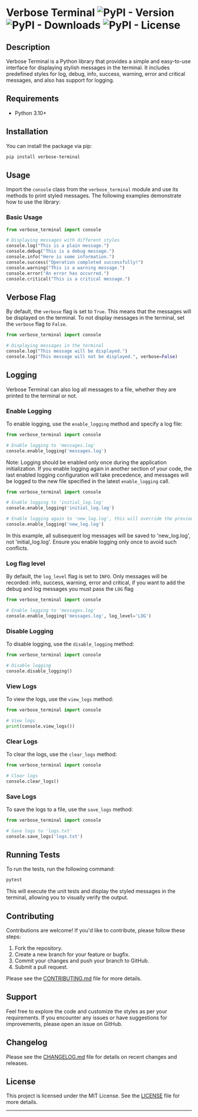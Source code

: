# Verbose Terminal ![PyPI - Version](https://img.shields.io/pypi/v/Verbose_Terminal) ![PyPI - Downloads](https://img.shields.io/pypi/dm/Verbose_Terminal) ![PyPI - License](https://img.shields.io/pypi/l/Verbose_Terminal)

## Description

Verbose Terminal is a Python library that provides a simple and easy-to-use interface for displaying stylish messages in the terminal. It includes predefined styles for log, debug, info, success, warning, error and critical messages, and also has support for logging.

## Requirements

- Python 3.10+

## Installation

You can install the package via pip:

```bash
pip install verbose-terminal
```

## Usage

Import the `console` class from the `verbose_terminal` module and use its methods to print styled messages. The following examples demonstrate how to use the library:

### Basic Usage

```python
from verbose_terminal import console

# Displaying messages with different styles
console.log("This is a plain message.")
console.debug("This is a debug message.")
console.info("Here is some information.")
console.success("Operation completed successfully!")
console.warning("This is a warning message.")
console.error("An error has occurred.")
console.critical("This is a critical message.")
```

## Verbose Flag

By default, the `verbose` flag is set to `True`. This means that the messages will be displayed on the terminal. To not display messages in the terminal, set the `verbose` flag to `False`.

```python
from verbose_terminal import console

# Displaying messages in the terminal
console.log("This message will be displayed.")
console.log("This message will not be displayed.", verbose=False)
```

## Logging

Verbose Terminal can also log all messages to a file, whether they are printed to the terminal or not.

### Enable Logging

To enable logging, use the `enable_logging` method and specify a log file:

```python
from verbose_terminal import console

# Enable logging to 'messages.log'
console.enable_logging('messages.log')
```

Note: Logging should be enabled only once during the application initialization. If you enable logging again in another section of your code, the last enabled logging configuration will take precedence, and messages will be logged to the new file specified in the latest `enable_logging` call.

```python
from verbose_terminal import console

# Enable logging to 'initial_log.log'
console.enable_logging('initial_log.log')

# Enable logging again to 'new_log.log', this will override the previous log file
console.enable_logging('new_log.log')
```

In this example, all subsequent log messages will be saved to 'new_log.log', not 'initial_log.log'. Ensure you enable logging only once to avoid such conflicts.

### Log flag level

By default, the `log_level` flag is set to `INFO`. Only messages will be recorded: info, success, warning, error and critical, if you want to add the debug and log messages you must pass the `LOG` flag

```python
from verbose_terminal import console

# Enable logging to 'messages.log'
console.enable_logging('messages.log', log_level='LOG')
```

### Disable Logging

To disable logging, use the `disable_logging` method:

```python
from verbose_terminal import console

# Disable logging
console.disable_logging()
```

### View Logs

To view the logs, use the `view_logs` method:

```python
from verbose_terminal import console

# View logs
print(console.view_logs())
```

### Clear Logs

To clear the logs, use the `clear_logs` method:

```python
from verbose_terminal import console

# Clear logs
console.clear_logs()
```

### Save Logs

To save the logs to a file, use the `save_logs` method:

```python
from verbose_terminal import console

# Save logs to 'logs.txt'
console.save_logs('logs.txt')
```

## Running Tests

To run the tests, run the following command:

```bash
pytest
```

This will execute the unit tests and display the styled messages in the terminal, allowing you to visually verify the output.

## Contributing

Contributions are welcome! If you'd like to contribute, please follow these steps:

1. Fork the repository.
2. Create a new branch for your feature or bugfix.
3. Commit your changes and push your branch to GitHub.
4. Submit a pull request.

Please see the [CONTRIBUTING.md](CONTRIBUTING.md) file for more details.

## Support

Feel free to explore the code and customize the styles as per your requirements. If you encounter any issues or have suggestions for improvements, please open an issue on GitHub.

## Changelog

Please see the [CHANGELOG.md](CHANGELOG.md) file for details on recent changes and releases.

## License

This project is licensed under the MIT License. See the [LICENSE](https://github.com/wipodev/Verbose_Terminal/blob/main/LICENSE) file for more details.

---
